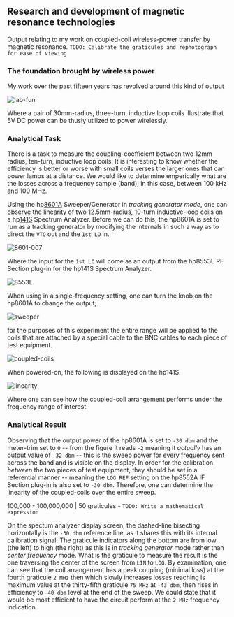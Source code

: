 ## Research and development of magnetic resonance technologies

Output relating to my work on coupled-coil wireless-power transfer by magnetic resonance. `TODO: Calibrate the graticules and rephotograph for ease of viewing`

### The foundation brought by wireless power

My work over the past fifteen years has revolved around this kind of output

![lab-fun](/img/lab-fun.jpg)

Where a pair of 30mm-radius, three-turn, inductive loop coils illustrate that 5V DC power can be thusly utilized to power wirelessly.

### Analytical Task

There is a task to measure the coupling-coefficient between two 12mm radius, ten-turn, inductive loop coils. It is interesting to know whether the efficiency is better or worse with small coils verses the larger ones that can power lamps at a distance. We would like to determine emperically what are the losses across a frequency sample (band); in this case, between 100 kHz and 100 MHz.

Using the hp[8601A](https://github.com/wireless-power-laboratory/hp8601a) Sweeper/Generator in _tracking generator mode_, one can observe the linearity of two 12.5mm-radius, 10-turn inductive-loop coils on a hp[141S](https://github.com/wireless-power-laboratory/hp141s) Spectrum Analyzer. Before we can do this, the hp8601A is set to run as a tracking generator by modifying the internals in such a way as to direct the `VTO` out and the `1st LO` in.

![8601-007](/img/8601-007.jpg)

Where the input for the `1st LO` will come as an output from the hp8553L RF Section plug-in for the hp141S Spectrum Analyzer. 

![8553L](/img/8553-lo.jpg)

When using in a single-frequency setting, one can turn the knob on the hp8601A to change the output; 

![sweeper](/img/sweeper.jpg)

for the purposes of this experiment the entire range will be applied to the coils that are attached by a special cable to the BNC cables to each piece of test equipment.

![coupled-coils](/img/coupled-coils.jpg)

When powered-on, the following is displayed on the hp141S.

![linearity](/img/linearity.jpg)

Where one can see how the coupled-coil arrangement performs under the frequency range of interest.

### Analytical Result

Observing that the output power of the hp8601A is set to `-30 dbm` and the meter-trim set to `0` -- from the figure it reads `-2` meaning it _actually_ has an output value of `-32 dbm` -- this is the sweep power for every frequency sent across the band and is visible on the display. In order for the calibration _between_ the two pieces of test equipment, they should be set in a referential manner -- meaning the `LOG REF` setting on the hp8552A IF Section plug-in is also set to `-30 dbm`. Therefore, one can determine the linearity of the coupled-coils over the entire sweep.

100,000 - 100,000,000 | 50 graticules - `TODO: Write a mathematical expression`

On the spectum analyzer display screen, the dashed-line bisecting horizontally is the `-30 dbm` reference line, as it shares this with its internal calibration signal. The graticule indicators along the bottom are from low (the left) to high (the right) as this is in _tracking generator_ mode rather than _center frequency_ mode. What is the graticule to measure the result is the one traversing the center of the screen from `LIN` to `LOG`. By examination, one can see that the coil arrangement has a peak coupling (minimal loss) at the fourth graticule `2 MHz` then which slowly increases losses reaching is maximum value at the thirty-fifth graticule `75 MHz` at `-43 dbm`, then rises in efficiency to `-40 dbm` level at the end of the sweep. We could state that it would be most efficient to have the circuit perform at the `2 MHz` frequency indication.
